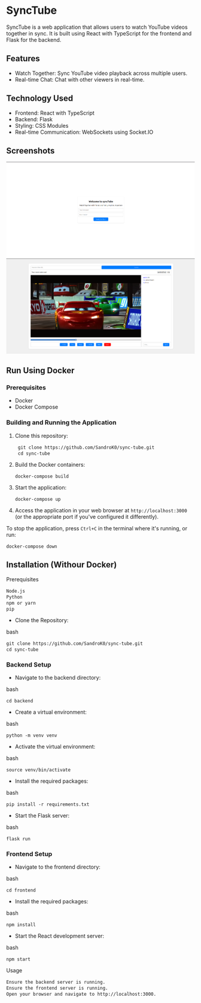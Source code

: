 # SyncTube

SyncTube is a web application that allows users to watch YouTube videos together in sync. It is built using React with TypeScript for the frontend and Flask for the backend.

## Features

- Watch Together: Sync YouTube video playback across multiple users.
- Real-time Chat: Chat with other viewers in real-time.

## Technology Used

- Frontend: React with TypeScript
- Backend: Flask
- Styling: CSS Modules
- Real-time Communication: WebSockets using Socket.IO

## Screenshots

![Screenshot 1](./screenshots/screenshot1.png)
![Screenshot 2](./screenshots/screenshot2.png)

## Run Using Docker

### Prerequisites

- Docker
- Docker Compose

### Building and Running the Application

1. Clone this repository:

   ```
    git clone https://github.com/SandroK0/sync-tube.git
    cd sync-tube
   ```

2. Build the Docker containers:

   ```
   docker-compose build
   ```

3. Start the application:

   ```
   docker-compose up
   ```

4. Access the application in your web browser at `http://localhost:3000` (or the appropriate port if you've configured it differently).

To stop the application, press `Ctrl+C` in the terminal where it's running, or run:

```
docker-compose down
```

## Installation (Withour Docker)

Prerequisites

    Node.js
    Python
    npm or yarn
    pip

- Clone the Repository:

bash

    git clone https://github.com/SandroK0/sync-tube.git
    cd sync-tube

### Backend Setup

- Navigate to the backend directory:

bash

    cd backend

- Create a virtual environment:

bash

    python -m venv venv

- Activate the virtual environment:

bash

    source venv/bin/activate

- Install the required packages:

bash

    pip install -r requirements.txt

- Start the Flask server:

bash

    flask run

### Frontend Setup

- Navigate to the frontend directory:

bash

    cd frontend

- Install the required packages:

bash

    npm install

- Start the React development server:

bash

    npm start

Usage

    Ensure the backend server is running.
    Ensure the frontend server is running.
    Open your browser and navigate to http://localhost:3000.
